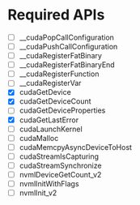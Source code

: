 # Required APIs

- [ ] __cudaPopCallConfiguration
- [ ] __cudaPushCallConfiguration
- [ ] __cudaRegisterFatBinary
- [ ] __cudaRegisterFatBinaryEnd
- [ ] __cudaRegisterFunction
- [ ] __cudaRegisterVar
- [x] cudaGetDevice
- [x] cudaGetDeviceCount
- [ ] cudaGetDeviceProperties
- [x] cudaGetLastError
- [ ] cudaLaunchKernel
- [ ] cudaMalloc
- [ ] cudaMemcpyAsyncDeviceToHost
- [ ] cudaStreamIsCapturing
- [ ] cudaStreamSynchronize
- [ ] nvmlDeviceGetCount_v2
- [ ] nvmlInitWithFlags
- [ ] nvmlInit_v2
